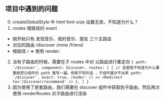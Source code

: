 ## 项目中遇到的问题
0. createGlobalStyle 中 html font-size 设置无效，不知道为什么？
1. routes 根路径的 exact
  - 刚开始只有 发现音乐、我的音乐、朋友  三个主路由
  - 对应的路由 /discover /mine  /friend 
  - 根路径 / => 使用 render: <Redirect to="/discover">        
2. 当有子路由的时候，需要在子 routes 中对 父路由进行重定向
  `
   {
    path: '/discover',
    component: Discover,
    routes: [
      {
        // 这里我不知道为什么要重新把父组件的 path 重写一遍。但是不写的话
        ，子组件展示不出来
        path: '/discover',
        exact: true,
        render: () => <Redirect to='/discover/recommend' />
      },
    ]
   }
  `
3. 因为使用了嵌套路由，我们需要在 discover 组件中获取到子路由，然后再次使用 renderRoutes 对子路由进行渲染